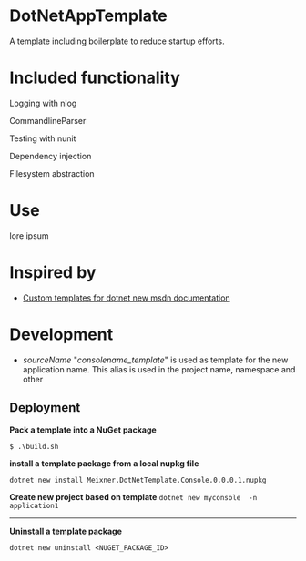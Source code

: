 # DotNetAppTemplate
A template including boilerplate to reduce startup efforts.

# Included functionality

Logging with nlog

CommandlineParser

Testing with nunit

Dependency injection

Filesystem abstraction

# Use

lore ipsum

# Inspired by

- [Custom templates for dotnet new msdn documentation](https://learn.microsoft.com/en-us/dotnet/core/tools/custom-templates)

# Development

- *sourceName* "*consolename_template*" is used as template for the new application name. This alias is used in the project name, namespace and other

## Deployment

**Pack a template into a NuGet package**

`$ .\build.sh`

**install a template package from a local nupkg file**

`dotnet new install Meixner.DotNetTemplate.Console.0.0.0.1.nupkg`

**Create new project based on template**
`dotnet new myconsole  -n application1`

---

**Uninstall a template package**

`dotnet new uninstall <NUGET_PACKAGE_ID>`